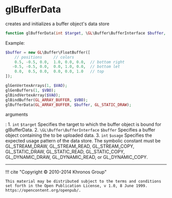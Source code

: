 # glBufferData
creates and initializes a buffer object's data store

```php
function glBufferData(int $target, \GL\Buffer\BufferInterface $buffer, int $usage) : void
```

Example:
```php
$buffer = new GL\Buffer\FloatBuffer([
    // positions     // colors
    0.5, -0.5, 0.0,  1.0, 0.0, 0.0,  // bottom right
   -0.5, -0.5, 0.0,  0.0, 1.0, 0.0,  // bottom let
    0.0,  0.5, 0.0,  0.0, 0.0, 1.0   // top
]);

glGenVertexArrays(1, $VAO);
glGenBuffers(1, $VBO);
glBindVertexArray($VAO);
glBindBuffer(GL_ARRAY_BUFFER, $VBO);
glBufferData(GL_ARRAY_BUFFER, $buffer, GL_STATIC_DRAW);
```

arguments

:    1. `int` `$target` Specifies the target to which the buffer object is bound
    for glBufferData.
    2. `\GL\Buffer\BufferInterface` `$buffer` Specifies a buffer object
    containing the to be uploaded data.
    3. `int` `$usage` Specifies the expected usage pattern of the data store. The
    symbolic constant must be GL_STREAM_DRAW, GL_STREAM_READ, GL_STREAM_COPY,
    GL_STATIC_DRAW, GL_STATIC_READ, GL_STATIC_COPY, GL_DYNAMIC_DRAW,
    GL_DYNAMIC_READ, or GL_DYNAMIC_COPY.



---
     

!!! cite "Copyright © 2010-2014 Khronos Group"

    This material may be distributed subject to the terms and conditions set forth in the Open Publication License, v 1.0, 8 June 1999. https://opencontent.org/openpub/.
